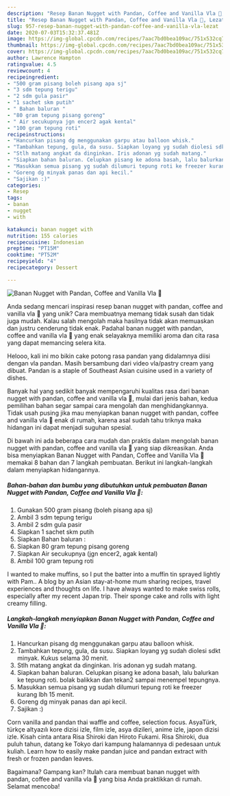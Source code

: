 ```yaml
---
description: "Resep Banan Nugget with Pandan, Coffee and Vanilla Vla 🍌, Lezat"
title: "Resep Banan Nugget with Pandan, Coffee and Vanilla Vla 🍌, Lezat"
slug: 957-resep-banan-nugget-with-pandan-coffee-and-vanilla-vla-lezat
date: 2020-07-03T15:32:37.481Z
image: https://img-global.cpcdn.com/recipes/7aac7bd0bea109ac/751x532cq70/banan-nugget-with-pandan-coffee-and-vanilla-vla-🍌-foto-resep-utama.jpg
thumbnail: https://img-global.cpcdn.com/recipes/7aac7bd0bea109ac/751x532cq70/banan-nugget-with-pandan-coffee-and-vanilla-vla-🍌-foto-resep-utama.jpg
cover: https://img-global.cpcdn.com/recipes/7aac7bd0bea109ac/751x532cq70/banan-nugget-with-pandan-coffee-and-vanilla-vla-🍌-foto-resep-utama.jpg
author: Lawrence Hampton
ratingvalue: 4.5
reviewcount: 4
recipeingredient:
- "500 gram pisang boleh pisang apa sj"
- "3 sdm tepung terigu"
- "2 sdm gula pasir"
- "1 sachet skm putih"
- " Bahan baluran "
- "80 gram tepung pisang goreng"
- " Air secukupnya jgn encer2 agak kental"
- "100 gram tepung roti"
recipeinstructions:
- "Hancurkan pisang dg menggunakan garpu atau balloon whisk."
- "Tambahkan tepung, gula, da susu. Siapkan loyang yg sudah diolesi sdkt minyak. Kukus selama 30 menit."
- "Stlh matang angkat da dinginkan. Iris adonan yg sudah matang."
- "Siapkan bahan baluran. Celupkan pisang ke adona basah, lalu balurkan ke tepung roti. bolak balikkan dan tekan2 sampai menempel tepungnya."
- "Masukkan semua pisang yg sudah dilumuri tepung roti ke freezer kurang lbh 15 menit."
- "Goreng dg minyak panas dan api kecil."
- "Sajikan :)"
categories:
- Resep
tags:
- banan
- nugget
- with

katakunci: banan nugget with 
nutrition: 155 calories
recipecuisine: Indonesian
preptime: "PT15M"
cooktime: "PT52M"
recipeyield: "4"
recipecategory: Dessert

---
```



![Banan Nugget with Pandan, Coffee and Vanilla Vla 🍌](https://img-global.cpcdn.com/recipes/7aac7bd0bea109ac/751x532cq70/banan-nugget-with-pandan-coffee-and-vanilla-vla-🍌-foto-resep-utama.jpg)

Anda sedang mencari inspirasi resep banan nugget with pandan, coffee and vanilla vla 🍌 yang unik? Cara membuatnya memang tidak susah dan tidak juga mudah. Kalau salah mengolah maka hasilnya tidak akan memuaskan dan justru cenderung tidak enak. Padahal banan nugget with pandan, coffee and vanilla vla 🍌 yang enak selayaknya memiliki aroma dan cita rasa yang dapat memancing selera kita.

Helooo, kali ini mo bikin cake potong rasa pandan yang didalamnya diisi dengan vla pandan. Masih bersambung dari video vla/pastry cream yang dibuat. Pandan is a staple of Southeast Asian cuisine used in a variety of dishes.

Banyak hal yang sedikit banyak mempengaruhi kualitas rasa dari banan nugget with pandan, coffee and vanilla vla 🍌, mulai dari jenis bahan, kedua pemilihan bahan segar sampai cara mengolah dan menghidangkannya. Tidak usah pusing jika mau menyiapkan banan nugget with pandan, coffee and vanilla vla 🍌 enak di rumah, karena asal sudah tahu triknya maka hidangan ini dapat menjadi suguhan spesial.


Di bawah ini ada beberapa cara mudah dan praktis dalam mengolah banan nugget with pandan, coffee and vanilla vla 🍌 yang siap dikreasikan. Anda bisa menyiapkan Banan Nugget with Pandan, Coffee and Vanilla Vla 🍌 memakai 8 bahan dan 7 langkah pembuatan. Berikut ini langkah-langkah dalam menyiapkan hidangannya.

<!--inarticleads1-->

##### Bahan-bahan dan bumbu yang dibutuhkan untuk pembuatan Banan Nugget with Pandan, Coffee and Vanilla Vla 🍌:

1. Gunakan 500 gram pisang (boleh pisang apa sj)
1. Ambil 3 sdm tepung terigu
1. Ambil 2 sdm gula pasir
1. Siapkan 1 sachet skm putih
1. Siapkan  Bahan baluran :
1. Siapkan 80 gram tepung pisang goreng
1. Siapkan  Air secukupnya (jgn encer2, agak kental)
1. Ambil 100 gram tepung roti


I wanted to make muffins, so I put the batter into a muffin tin sprayed lightly with Pam.. A blog by an Asian stay-at-home mum sharing recipes, travel experiences and thoughts on life. I have always wanted to make swiss rolls, especially after my recent Japan trip. Their sponge cake and rolls with light creamy filling. 

<!--inarticleads2-->

##### Langkah-langkah menyiapkan Banan Nugget with Pandan, Coffee and Vanilla Vla 🍌:

1. Hancurkan pisang dg menggunakan garpu atau balloon whisk.
1. Tambahkan tepung, gula, da susu. Siapkan loyang yg sudah diolesi sdkt minyak. Kukus selama 30 menit.
1. Stlh matang angkat da dinginkan. Iris adonan yg sudah matang.
1. Siapkan bahan baluran. Celupkan pisang ke adona basah, lalu balurkan ke tepung roti. bolak balikkan dan tekan2 sampai menempel tepungnya.
1. Masukkan semua pisang yg sudah dilumuri tepung roti ke freezer kurang lbh 15 menit.
1. Goreng dg minyak panas dan api kecil.
1. Sajikan :)


Corn vanilla and pandan thai waffle and coffee, selection focus. AsyaTürk, türkçe altyazılı kore dizisi izle, film izle, asya dizileri, anime izle, japon dizisi izle. Kisah cinta antara Risa Shiroki dan Hiroto Fukami. Risa Shiroki, dua puluh tahun, datang ke Tokyo dari kampung halamannya di pedesaan untuk kuliah. Learn how to easily make pandan juice and pandan extract with fresh or frozen pandan leaves. 

Bagaimana? Gampang kan? Itulah cara membuat banan nugget with pandan, coffee and vanilla vla 🍌 yang bisa Anda praktikkan di rumah. Selamat mencoba!
